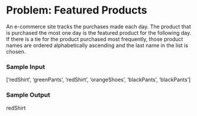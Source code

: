 # Problem: Featured Products

An e-commerce site tracks the purchases made each day. The product that is purchased the most one day is the featured product for the following day. If there is a tie for the product purchased most frequently, those product names are ordered alphabetically ascending and the last name in the list is chosen.

<h3>Sample Input</h3>

[‘redShirt’, ‘greenPants’, ‘redShirt’, ‘orangeShoes’, ‘blackPants’, ‘blackPants’]

<h3>Sample Output</h3>

redShirt
